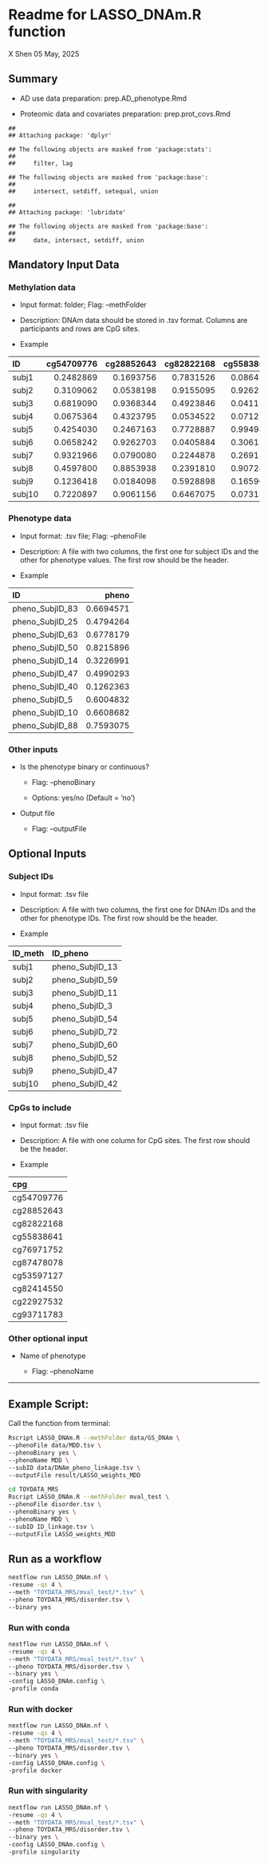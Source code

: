 Readme for LASSO\_DNAm.R function
================
X Shen
05 May, 2025

## Summary

  - AD use data preparation: prep.AD\_phenotype.Rmd

  - Proteomic data and covariates preparation: prep.prot\_covs.Rmd

<!-- end list -->

    ## 
    ## Attaching package: 'dplyr'

    ## The following objects are masked from 'package:stats':
    ## 
    ##     filter, lag

    ## The following objects are masked from 'package:base':
    ## 
    ##     intersect, setdiff, setequal, union

    ## 
    ## Attaching package: 'lubridate'

    ## The following objects are masked from 'package:base':
    ## 
    ##     date, intersect, setdiff, union

## Mandatory Input Data

### Methylation data

  - Input format: folder; Flag: –methFolder

  - Description: DNAm data should be stored in .tsv format. Columns are
    participants and rows are CpG
sites.

  - Example

| ID     | cg54709776 | cg28852643 | cg82822168 | cg55838641 | cg76971752 | cg87478078 | cg53597127 | cg82414550 | cg22927532 | cg93711783 |
| :----- | ---------: | ---------: | ---------: | ---------: | ---------: | ---------: | ---------: | ---------: | ---------: | ---------: |
| subj1  |  0.2482869 |  0.1693756 |  0.7831526 |  0.0864535 |  0.1718502 |  0.3857964 |  0.9152106 |  0.0582040 |  0.7122378 |  0.8708578 |
| subj2  |  0.3109062 |  0.0538198 |  0.9155095 |  0.9262595 |  0.2543646 |  0.2829651 |  0.2876860 |  0.1389582 |  0.2536123 |  0.4385759 |
| subj3  |  0.6819090 |  0.9368344 |  0.4923846 |  0.0411139 |  0.4372920 |  0.0208660 |  0.1573284 |  0.3723307 |  0.1524631 |  0.7464698 |
| subj4  |  0.0675364 |  0.4323795 |  0.0534522 |  0.0712538 |  0.1296514 |  0.0463922 |  0.8339990 |  0.4650169 |  0.1519323 |  0.2194656 |
| subj5  |  0.4254030 |  0.2467163 |  0.7728887 |  0.9949852 |  0.0482666 |  0.5965141 |  0.7694369 |  0.6052887 |  0.5636686 |  0.5707898 |
| subj6  |  0.0658242 |  0.9262703 |  0.0405884 |  0.3061353 |  0.9042184 |  0.8671214 |  0.0145059 |  0.1297851 |  0.3061270 |  0.9872464 |
| subj7  |  0.9321966 |  0.0790080 |  0.2244878 |  0.2691574 |  0.6297877 |  0.9310438 |  0.6045357 |  0.3586747 |  0.5852930 |  0.3816709 |
| subj8  |  0.4597800 |  0.8853938 |  0.2391810 |  0.9072450 |  0.8437561 |  0.6064826 |  0.3375272 |  0.5984434 |  0.2207606 |  0.7673589 |
| subj9  |  0.1236418 |  0.0184098 |  0.5928898 |  0.1659032 |  0.5669628 |  0.9966704 |  0.3228531 |  0.9893940 |  0.4610926 |  0.4363251 |
| subj10 |  0.7220897 |  0.9061156 |  0.6467075 |  0.0731315 |  0.1637132 |  0.3142062 |  0.5028191 |  0.9929464 |  0.5227294 |  0.0641425 |

### Phenotype data

  - Input format: .tsv file; Flag: –phenoFile

  - Description: A file with two columns, the first one for subject IDs
    and the other for phenotype values. The first row should be the
    header.

  - Example

| ID                |     pheno |
| :---------------- | --------: |
| pheno\_SubjID\_83 | 0.6694571 |
| pheno\_SubjID\_25 | 0.4794264 |
| pheno\_SubjID\_63 | 0.6778179 |
| pheno\_SubjID\_50 | 0.8215896 |
| pheno\_SubjID\_14 | 0.3226991 |
| pheno\_SubjID\_47 | 0.4990293 |
| pheno\_SubjID\_40 | 0.1262363 |
| pheno\_SubjID\_5  | 0.6004832 |
| pheno\_SubjID\_10 | 0.6608682 |
| pheno\_SubjID\_88 | 0.7593075 |

### Other inputs

  - Is the phenotype binary or continuous?
    
      - Flag: –phenoBinary
    
      - Options: yes/no (Default = ‘no’)

  - Output file
    
      - Flag: –outputFile

## Optional Inputs

### Subject IDs

  - Input format: .tsv file

  - Description: A file with two columns, the first one for DNAm IDs and
    the other for phenotype IDs. The first row should be the header.

  - Example

| ID\_meth | ID\_pheno         |
| :------- | :---------------- |
| subj1    | pheno\_SubjID\_13 |
| subj2    | pheno\_SubjID\_59 |
| subj3    | pheno\_SubjID\_11 |
| subj4    | pheno\_SubjID\_3  |
| subj5    | pheno\_SubjID\_54 |
| subj6    | pheno\_SubjID\_72 |
| subj7    | pheno\_SubjID\_60 |
| subj8    | pheno\_SubjID\_52 |
| subj9    | pheno\_SubjID\_47 |
| subj10   | pheno\_SubjID\_42 |

### CpGs to include

  - Input format: .tsv file

  - Description: A file with one column for CpG sites. The first row
    should be the header.

  - Example

| cpg        |
| :--------- |
| cg54709776 |
| cg28852643 |
| cg82822168 |
| cg55838641 |
| cg76971752 |
| cg87478078 |
| cg53597127 |
| cg82414550 |
| cg22927532 |
| cg93711783 |

### Other optional input

  - Name of phenotype
    
      - Flag: –phenoName

-----

## Example Script:

Call the function from terminal:

``` bash
Rscript LASSO_DNAm.R --methFolder data/GS_DNAm \
--phenoFile data/MDD.tsv \
--phenoBinary yes \
--phenoName MDD \
--subID data/DNAm_pheno_linkage.tsv \
--outputFile result/LASSO_weights_MDD
```

``` bash
cd TOYDATA_MRS
Rscript LASSO_DNAm.R --methFolder mval_test \
--phenoFile disorder.tsv \
--phenoBinary yes \
--phenoName MDD \
--subID ID_linkage.tsv \
--outputFile LASSO_weights_MDD
```

## Run as a workflow

```bash
nextflow run LASSO_DNAm.nf \
-resume -qs 4 \
--meth "TOYDATA_MRS/mval_test/*.tsv" \
--pheno TOYDATA_MRS/disorder.tsv \
--binary yes
```

### Run with conda

```bash
nextflow run LASSO_DNAm.nf \
-resume -qs 4 \
--meth "TOYDATA_MRS/mval_test/*.tsv" \
--pheno TOYDATA_MRS/disorder.tsv \
--binary yes \
-config LASSO_DNAm.config \
-profile conda 
```

### Run with docker

```bash
nextflow run LASSO_DNAm.nf \
-resume -qs 4 \
--meth "TOYDATA_MRS/mval_test/*.tsv" \
--pheno TOYDATA_MRS/disorder.tsv \
--binary yes \
-config LASSO_DNAm.config \
-profile docker
```

### Run with singularity

```bash
nextflow run LASSO_DNAm.nf \
-resume -qs 4 \
--meth "TOYDATA_MRS/mval_test/*.tsv" \
--pheno TOYDATA_MRS/disorder.tsv \
--binary yes \
-config LASSO_DNAm.config \
-profile singularity
```
